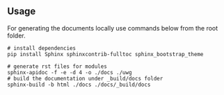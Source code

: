 
## Usage
For generating the documents locally use commands below from the root folder. 

```shell
# install dependencies
pip install Sphinx sphinxcontrib-fulltoc sphinx_bootstrap_theme

# generate rst files for modules
sphinx-apidoc -f -e -d 4 -o ./docs ./uwg
# build the documentation under _build/docs folder
sphinx-build -b html ./docs ./docs/_build/docs
```
